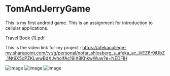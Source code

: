 # TomAndJerryGame
This is my first android game.
This is an assignment for introduction to cellular applications.

[Travel Book (1).pdf](https://github.com/NofarShlosberg/TomAndJerryGame/files/10804902/Travel.Book.1.pdf)


This is the video link for my project : https://afekacollege-my.sharepoint.com/:v:/g/personal/nofar_shlosberg_s_afeka_ac_il/EZ6r9iUbZ_1Nt9X5cPZKLwwBdXJvholfAc19jX8KhkwWuw?e=NEDFlH

![image](https://user-images.githubusercontent.com/80713297/220653589-64a80666-c15b-4c0b-abc6-76295ca82fed.png)
![image](https://user-images.githubusercontent.com/80713297/220653731-21232260-3e42-45ae-ab96-e9b0047c92d6.png)
![image](https://user-images.githubusercontent.com/80713297/220653904-5d82326c-deb5-4f7a-8b93-9b6a249402bb.png)



